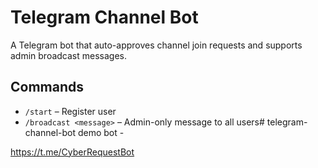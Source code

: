 # Telegram Channel Bot

A Telegram bot that auto-approves channel join requests and supports admin broadcast messages.

## Commands
- `/start` – Register user
- `/broadcast <message>` – Admin-only message to all users# telegram-channel-bot
demo bot -

https://t.me/CyberRequestBot
